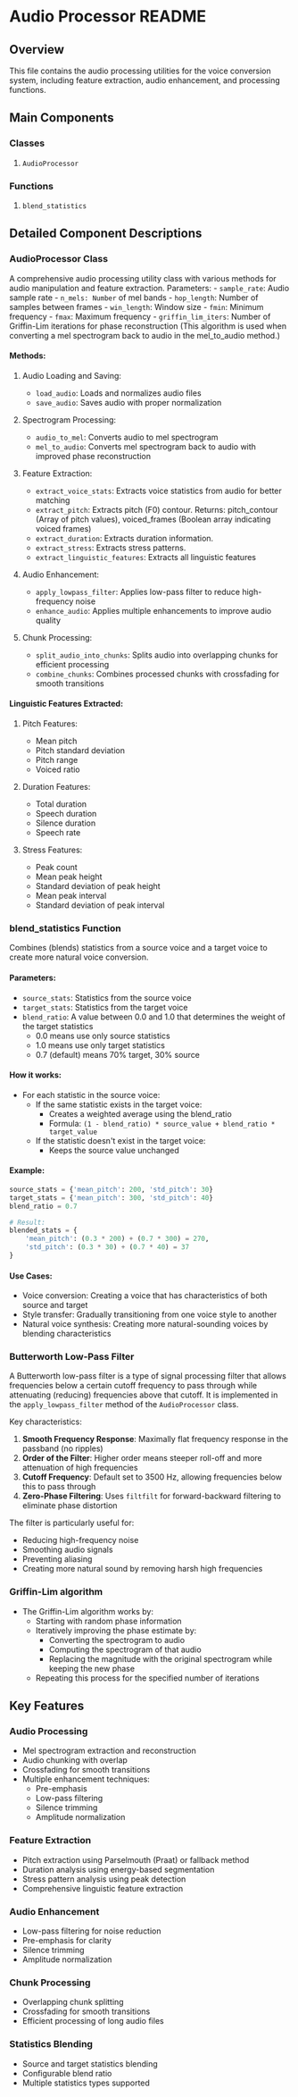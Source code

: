 # Audio Processor README

## Overview
This file contains the audio processing utilities for the voice conversion system, including feature extraction, audio enhancement, and processing functions.

## Main Components

### Classes
1. `AudioProcessor`

### Functions
1. `blend_statistics`

## Detailed Component Descriptions

### AudioProcessor Class
A comprehensive audio processing utility class with various methods for audio manipulation and feature extraction.
Parameters:
      -   `sample_rate`: Audio sample rate
      -   `n_mels: Number` of mel bands
      -   `hop_length`: Number of samples between frames
      -   `win_length`: Window size
      -   `fmin`: Minimum frequency
      -   `fmax`: Maximum frequency
      -   `griffin_lim_iters`: Number of Griffin-Lim iterations for phase reconstruction (This algorithm is used when converting a mel spectrogram back to audio in the mel_to_audio method.)

#### Methods:

1. Audio Loading and Saving:
   - `load_audio`: Loads and normalizes audio files
   - `save_audio`: Saves audio with proper normalization

2. Spectrogram Processing:
   - `audio_to_mel`: Converts audio to mel spectrogram
   - `mel_to_audio`: Converts mel spectrogram back to audio with improved phase reconstruction

3. Feature Extraction:
   - `extract_voice_stats`: Extracts voice statistics from audio for better matching
   - `extract_pitch`: Extracts pitch (F0) contour. Returns: pitch_contour (Array of pitch values), voiced_frames (Boolean array indicating voiced frames)
   - `extract_duration`: Extracts duration information. 
   - `extract_stress`: Extracts stress patterns. 
   - `extract_linguistic_features`: Extracts all linguistic features

4. Audio Enhancement:
   - `apply_lowpass_filter`: Applies low-pass filter to reduce high-frequency noise
   - `enhance_audio`: Applies multiple enhancements to improve audio quality

5. Chunk Processing:
   - `split_audio_into_chunks`: Splits audio into overlapping chunks for efficient processing
   - `combine_chunks`: Combines processed chunks with crossfading for smooth transitions

#### Linguistic Features Extracted:

1. Pitch Features:
   - Mean pitch
   - Pitch standard deviation
   - Pitch range
   - Voiced ratio

2. Duration Features:
   - Total duration
   - Speech duration
   - Silence duration
   - Speech rate

3. Stress Features:
   - Peak count
   - Mean peak height
   - Standard deviation of peak height
   - Mean peak interval
   - Standard deviation of peak interval

### blend_statistics Function
Combines (blends) statistics from a source voice and a target voice to create more natural voice conversion.

#### Parameters:
- `source_stats`: Statistics from the source voice
- `target_stats`: Statistics from the target voice
- `blend_ratio`: A value between 0.0 and 1.0 that determines the weight of the target statistics
  - 0.0 means use only source statistics
  - 1.0 means use only target statistics
  - 0.7 (default) means 70% target, 30% source


#### How it works:
- For each statistic in the source voice:
  - If the same statistic exists in the target voice:
    - Creates a weighted average using the blend_ratio
    - Formula: `(1 - blend_ratio) * source_value + blend_ratio * target_value`
  - If the statistic doesn't exist in the target voice:
    - Keeps the source value unchanged

#### Example:
```python
source_stats = {'mean_pitch': 200, 'std_pitch': 30}
target_stats = {'mean_pitch': 300, 'std_pitch': 40}
blend_ratio = 0.7

# Result:
blended_stats = {
    'mean_pitch': (0.3 * 200) + (0.7 * 300) = 270,
    'std_pitch': (0.3 * 30) + (0.7 * 40) = 37
}
```

#### Use Cases:
- Voice conversion: Creating a voice that has characteristics of both source and target
- Style transfer: Gradually transitioning from one voice style to another
- Natural voice synthesis: Creating more natural-sounding voices by blending characteristics

### Butterworth Low-Pass Filter
A Butterworth low-pass filter is a type of signal processing filter that allows frequencies below a certain cutoff frequency to pass through while attenuating (reducing) frequencies above that cutoff. It is implemented in the `apply_lowpass_filter` method of the `AudioProcessor` class.

Key characteristics:
1. **Smooth Frequency Response**: Maximally flat frequency response in the passband (no ripples)
2. **Order of the Filter**: Higher order means steeper roll-off and more attenuation of high frequencies
3. **Cutoff Frequency**: Default set to 3500 Hz, allowing frequencies below this to pass through
4. **Zero-Phase Filtering**: Uses `filtfilt` for forward-backward filtering to eliminate phase distortion

The filter is particularly useful for:
- Reducing high-frequency noise
- Smoothing audio signals
- Preventing aliasing
- Creating more natural sound by removing harsh high frequencies

### Griffin-Lim algorithm
- The Griffin-Lim algorithm works by:
   - Starting with random phase information
   - Iteratively improving the phase estimate by:
      - Converting the spectrogram to audio
      - Computing the spectrogram of that audio
      - Replacing the magnitude with the original spectrogram while keeping the new phase
   - Repeating this process for the specified number of iterations

## Key Features

### Audio Processing
- Mel spectrogram extraction and reconstruction
- Audio chunking with overlap
- Crossfading for smooth transitions
- Multiple enhancement techniques:
  - Pre-emphasis
  - Low-pass filtering
  - Silence trimming
  - Amplitude normalization

### Feature Extraction
- Pitch extraction using Parselmouth (Praat) or fallback method
- Duration analysis using energy-based segmentation
- Stress pattern analysis using peak detection
- Comprehensive linguistic feature extraction

### Audio Enhancement
- Low-pass filtering for noise reduction
- Pre-emphasis for clarity
- Silence trimming
- Amplitude normalization

### Chunk Processing
- Overlapping chunk splitting
- Crossfading for smooth transitions
- Efficient processing of long audio files

### Statistics Blending
- Source and target statistics blending
- Configurable blend ratio
- Multiple statistics types supported 


